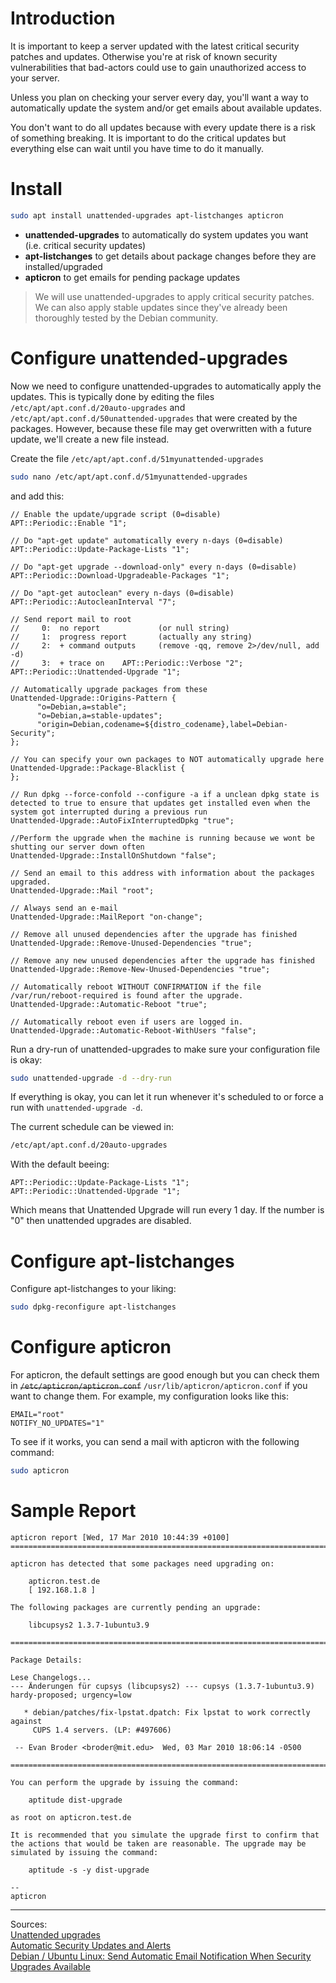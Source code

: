 # Introduction
It is important to keep a server updated with the latest critical security patches and updates. Otherwise you're at risk of known security vulnerabilities that bad-actors could use to gain unauthorized access to your server.

Unless you plan on checking your server every day, you'll want a way to automatically update the system and/or get emails about available updates.

You don't want to do all updates because with every update there is a risk of something breaking. It is important to do the critical updates but everything else can wait until you have time to do it manually.

# Install
``` bash
sudo apt install unattended-upgrades apt-listchanges apticron
```
- **unattended-upgrades** to automatically do system updates you want (i.e. critical security updates)
- **apt-listchanges** to get details about package changes before they are installed/upgraded
- **apticron** to get emails for pending package updates

> We will use unattended-upgrades to apply critical security patches. We can also apply stable updates since they've already been thoroughly tested by the Debian community.

# Configure unattended-upgrades 
Now we need to configure unattended-upgrades to automatically apply the updates. This is typically done by editing the files ```/etc/apt/apt.conf.d/20auto-upgrades``` and ```/etc/apt/apt.conf.d/50unattended-upgrades``` that were created by the packages. However, because these file may get overwritten with a future update, we'll create a new file instead. 

Create the file ```/etc/apt/apt.conf.d/51myunattended-upgrades``` 
``` bash
sudo nano /etc/apt/apt.conf.d/51myunattended-upgrades
```
and add this:

```
// Enable the update/upgrade script (0=disable)
APT::Periodic::Enable "1";

// Do "apt-get update" automatically every n-days (0=disable)
APT::Periodic::Update-Package-Lists "1";

// Do "apt-get upgrade --download-only" every n-days (0=disable)
APT::Periodic::Download-Upgradeable-Packages "1";

// Do "apt-get autoclean" every n-days (0=disable)
APT::Periodic::AutocleanInterval "7";

// Send report mail to root
//     0:  no report             (or null string)
//     1:  progress report       (actually any string)
//     2:  + command outputs     (remove -qq, remove 2>/dev/null, add -d)
//     3:  + trace on    APT::Periodic::Verbose "2";
APT::Periodic::Unattended-Upgrade "1";

// Automatically upgrade packages from these
Unattended-Upgrade::Origins-Pattern {
      "o=Debian,a=stable";
      "o=Debian,a=stable-updates";
      "origin=Debian,codename=${distro_codename},label=Debian-Security";
};

// You can specify your own packages to NOT automatically upgrade here
Unattended-Upgrade::Package-Blacklist {
};

// Run dpkg --force-confold --configure -a if a unclean dpkg state is detected to true to ensure that updates get installed even when the system got interrupted during a previous run
Unattended-Upgrade::AutoFixInterruptedDpkg "true";

//Perform the upgrade when the machine is running because we wont be shutting our server down often
Unattended-Upgrade::InstallOnShutdown "false";

// Send an email to this address with information about the packages upgraded.
Unattended-Upgrade::Mail "root";

// Always send an e-mail
Unattended-Upgrade::MailReport "on-change";

// Remove all unused dependencies after the upgrade has finished
Unattended-Upgrade::Remove-Unused-Dependencies "true";

// Remove any new unused dependencies after the upgrade has finished
Unattended-Upgrade::Remove-New-Unused-Dependencies "true";

// Automatically reboot WITHOUT CONFIRMATION if the file /var/run/reboot-required is found after the upgrade.
Unattended-Upgrade::Automatic-Reboot "true";

// Automatically reboot even if users are logged in.
Unattended-Upgrade::Automatic-Reboot-WithUsers "false";
```

Run a dry-run of unattended-upgrades to make sure your configuration file is okay:
``` bash
sudo unattended-upgrade -d --dry-run
```
If everything is okay, you can let it run whenever it's scheduled to or force a run with ```unattended-upgrade -d```.

The current schedule can be viewed in:
``` bash
/etc/apt/apt.conf.d/20auto-upgrades
```
With the default beeing:
```
APT::Periodic::Update-Package-Lists "1";
APT::Periodic::Unattended-Upgrade "1";
```
Which means that Unattended Upgrade will run every 1 day. If the number is "0" then unattended upgrades are disabled. 

# Configure apt-listchanges 
Configure apt-listchanges to your liking:
``` bash
sudo dpkg-reconfigure apt-listchanges
```

# Configure apticron 
For apticron, the default settings are good enough but you can check them in  ~~```/etc/apticron/apticron.conf```~~ ```/usr/lib/apticron/apticron.conf``` if you want to change them. For example, my configuration looks like this:
```
EMAIL="root"
NOTIFY_NO_UPDATES="1"
```

To see if it works, you can send a mail with apticron with the following command:
``` bash
sudo apticron
```

# Sample Report
```
apticron report [Wed, 17 Mar 2010 10:44:39 +0100] 
========================================================================

apticron has detected that some packages need upgrading on: 

	apticron.test.de 
	[ 192.168.1.8 ]

The following packages are currently pending an upgrade:

	libcupsys2 1.3.7-1ubuntu3.9

========================================================================

Package Details:

Lese Changelogs...
--- Änderungen für cupsys (libcupsys2) --- cupsys (1.3.7-1ubuntu3.9) hardy-proposed; urgency=low

   * debian/patches/fix-lpstat.dpatch: Fix lpstat to work correctly against
     CUPS 1.4 servers. (LP: #497606)

 -- Evan Broder <broder@mit.edu>  Wed, 03 Mar 2010 18:06:14 -0500

========================================================================

You can perform the upgrade by issuing the command:

	aptitude dist-upgrade

as root on apticron.test.de

It is recommended that you simulate the upgrade first to confirm that the actions that would be taken are reasonable. The upgrade may be simulated by issuing the command:

	aptitude -s -y dist-upgrade

--
apticron
```

---
Sources:  
[Unattended upgrades](https://github.com/mvo5/unattended-upgrades)  
[Automatic Security Updates and Alerts](https://github.com/imthenachoman/How-To-Secure-A-Linux-Server#automatic-security-updates-and-alerts)  
[Debian / Ubuntu Linux: Send Automatic Email Notification When Security Upgrades Available](https://www.cyberciti.biz/faq/apt-get-apticron-send-email-upgrades-available/)